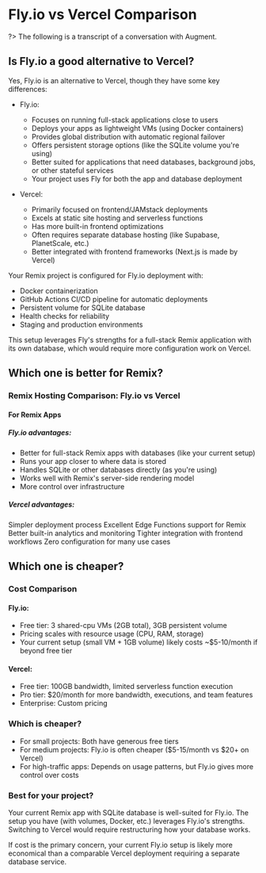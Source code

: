 # Fly.io vs Vercel Comparison

?> The following is a transcript of a conversation with Augment.

## Is Fly.io a good alternative to Vercel?

Yes, Fly.io is an alternative to Vercel, though they have some key differences:

- Fly.io:

   - Focuses on running full-stack applications close to users
   - Deploys your apps as lightweight VMs (using Docker containers)
   - Provides global distribution with automatic regional failover
   - Offers persistent storage options (like the SQLite volume you're using)
   - Better suited for applications that need databases, background jobs, or other stateful services
   - Your project uses Fly for both the app and database deployment

- Vercel:
   - Primarily focused on frontend/JAMstack deployments
   - Excels at static site hosting and serverless functions
   - Has more built-in frontend optimizations
   - Often requires separate database hosting (like Supabase, PlanetScale, etc.)
   - Better integrated with frontend frameworks (Next.js is made by Vercel)

Your Remix project is configured for Fly.io deployment with:

- Docker containerization
- GitHub Actions CI/CD pipeline for automatic deployments
- Persistent volume for SQLite database
- Health checks for reliability
- Staging and production environments

This setup leverages Fly's strengths for a full-stack Remix application with its own database, which would require more configuration work on Vercel.

## Which one is better for Remix?

### Remix Hosting Comparison: Fly.io vs Vercel

#### For Remix Apps

##### Fly.io advantages:

- Better for full-stack Remix apps with databases (like your current setup)
- Runs your app closer to where data is stored
- Handles SQLite or other databases directly (as you're using)
- Works well with Remix's server-side rendering model
- More control over infrastructure

##### Vercel advantages:

Simpler deployment process
Excellent Edge Functions support for Remix
Better built-in analytics and monitoring
Tighter integration with frontend workflows
Zero configuration for many use cases

## Which one is cheaper?

### Cost Comparison

#### Fly.io:

- Free tier: 3 shared-cpu VMs (2GB total), 3GB persistent volume
- Pricing scales with resource usage (CPU, RAM, storage)
- Your current setup (small VM + 1GB volume) likely costs ~$5-10/month if beyond free tier

#### Vercel:

- Free tier: 100GB bandwidth, limited serverless function execution
- Pro tier: $20/month for more bandwidth, executions, and team features
- Enterprise: Custom pricing

### Which is cheaper?

- For small projects: Both have generous free tiers
- For medium projects: Fly.io is often cheaper ($5-15/month vs $20+ on Vercel)
- For high-traffic apps: Depends on usage patterns, but Fly.io gives more control over costs

### Best for your project?

Your current Remix app with SQLite database is well-suited for Fly.io. The setup you have (with volumes, Docker, etc.) leverages Fly.io's strengths. Switching to Vercel would require restructuring how your database works.

If cost is the primary concern, your current Fly.io setup is likely more economical than a comparable Vercel deployment requiring a separate database service.
